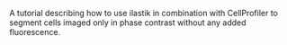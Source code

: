 A tutorial describing how to use ilastik in combination with CellProfiler to segment cells imaged only in phase contrast without any added fluorescence.

